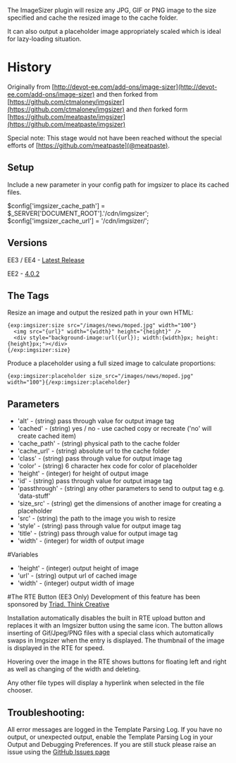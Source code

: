 The ImageSizer plugin will resize any JPG, GIF or PNG image to the size specified
and cache the resized image to the cache folder.

It can also output a placeholder image appropriately scaled which is ideal for
lazy-loading situation.

# History
Originally from [http://devot-ee.com/add-ons/image-sizer](http://devot-ee.com/add-ons/image-sizer)
and then forked from [https://github.com/ctmaloney/imgsizer](https://github.com/ctmaloney/imgsizer)
and *then* forked form [https://github.com/meatpaste/imgsizer](https://github.com/meatpaste/imgsizer)

Special note: This stage would not have been reached without the special efforts of [https://github.com/meatpaste](@meatpaste).

## Setup

Include a new parameter in your config path for imgsizer to place its cached files.

$config['imgsizer_cache_path'] = $_SERVER['DOCUMENT_ROOT'].'/cdn/imgsizer';
$config['imgsizer_cache_url'] = '/cdn/imgsizer/';

## Versions
EE3 / EE4 - [Latest Release](https://github.com/meatpaste/imgsizer/releases/latest)

EE2 - [4.0.2](https://github.com/meatpaste/imgsizer/releases/tag/4.0.2)

## The Tags
Resize an image and output the resized path in your own HTML:

```
{exp:imgsizer:size src="/images/news/moped.jpg" width="100"}
  <img src="{url}" width="{width}" height="{height}" />
  <div style="background-image:url({url}); width:{width}px; height:{height}px;"></div>
{/exp:imgsizer:size}
```

Produce a placeholder using a full sized image to calculate proportions:

```
{exp:imgsizer:placeholder size_src="/images/news/moped.jpg" width="100"}{/exp:imgsizer:placeholder}
```

## Parameters
- 'alt' - (string) pass through value for output image tag
- 'cached' - (string) yes / no  - use cached copy or recreate ('no' will create cached item)
- 'cache_path' - (string) physical path to the cache folder
- 'cache_url' - (string) absolute url to the cache folder
- 'class' - (string) pass through value for output image tag
- 'color' - (string) 6 character hex code for color of placeholder
- 'height' - (integer) for height of output image
- 'id' - (string) pass through value for output image tag
- 'passthrough' - (string) any other parameters to send to output tag e.g. 'data-stuff'
- 'size_src' - (string) get the dimensions of another image for creating a placeholder
- 'src' - (string) the path to the image you wish to resize
- 'style' - (string) pass through value for output image tag
- 'title' - (string) pass through value for output image tag
- 'width' - (integer) for width of output image

#Variables
- 'height' - (integer) output height of image
- 'url' - (string) output url of cached image
- 'width' - (integer) output width of image


#The RTE Button (EE3 Only)
Development of this feature has been sponsored by [Triad. Think Creative](http://triad.uk.com)

Installation automatically disables the built in RTE upload button and replaces it
with an Imgsizer button using the same icon. The button allows inserting
of Gif/Jpeg/PNG files with a special class which automatically swaps in Imgsizer
when the entry is displayed. The thumbnail of the image is displayed in the RTE
for speed.

Hovering over the image in the RTE shows buttons for
floating left and right as well as changing of the width and deleting.

Any other file types will display a hyperlink when selected in the file chooser.

## Troubleshooting:
All error messages are logged in the Template Parsing Log.  If you have no output,
or unexpected output, enable the Template Parsing Log in your Output and Debugging
Preferences. If you are still stuck please raise an issue using the
[GitHub Issues page](https://github.com/meatpaste/imgsizer/issues/)
